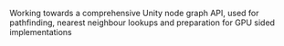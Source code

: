 Working towards a comprehensive Unity node graph API, used for pathfinding, nearest neighbour lookups and preparation for GPU sided implementations
